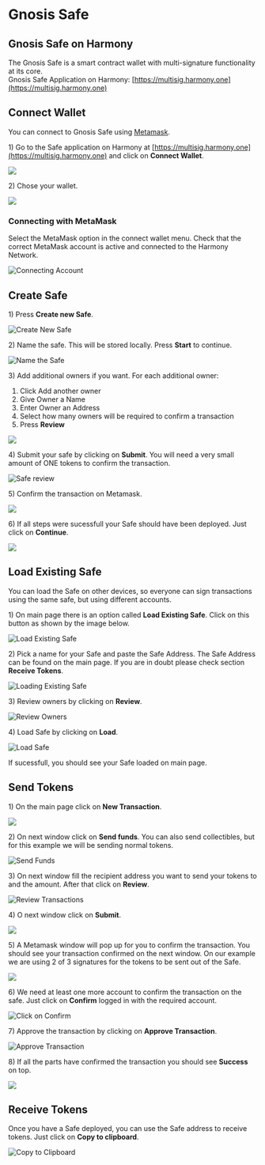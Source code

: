 # Gnosis Safe

## Gnosis Safe on Harmony

The Gnosis Safe is a smart contract wallet with multi-signature functionality at its core. \
Gnosis Safe Application on Harmony: [https://multisig.harmony.one](https://multisig.harmony.one)

## Connect Wallet

You can connect to Gnosis Safe using [Metamask](../../network/wallets/browser-extensions-wallets/metamask-wallet.md).

1\) Go to the Safe application on Harmony at [https://multisig.harmony.one](https://multisig.harmony.one) and click on **Connect Wallet**.

![](../../.gitbook/assets/gnosis-safe1.png)

2\) Chose your wallet.

![](../../.gitbook/assets/gnosis-safe2.png)

### Connecting with MetaMask

Select the MetaMask option in the connect wallet menu. Check that the correct MetaMask account is active and connected to the Harmony Network.

![Connecting Account](../../.gitbook/assets/gnosis-safe3.png)

## Create Safe

1\) Press **Create new Safe**.

![Create New Safe](../../.gitbook/assets/gnosis-safe4.png)

2\) Name the safe. This will be stored locally. Press **Start** to continue.

![Name the Safe](../../.gitbook/assets/gnosis-safe5.png)

3\) Add additional owners if you want. For each additional owner:

1. Click Add another owner
2. Give Owner a Name
3. Enter Owner an Address
4. Select how many owners will be required to confirm a transaction
5. Press **Review**

![](<../../.gitbook/assets/gnosis-safe6 (1).png>)

4\) Submit your safe by clicking on **Submit**. You will need a very small amount of ONE tokens to confirm the transaction.

![Safe review](../../.gitbook/assets/gnosis-safe7.png)

5\) Confirm the transaction on Metamask.

![](../../.gitbook/assets/gnosis-safe8.png)

6\) If all steps were sucessfull your Safe should have been deployed. Just click on **Continue**.

![](../../.gitbook/assets/gnosis-safe9.png)

## Load Existing Safe

You can load the Safe on other devices, so everyone can sign transactions using the same safe, but using different accounts.

1\) On main page there is an option called **Load Existing Safe**. Click on this button as shown by the image below.

![Load Existing Safe](../../.gitbook/assets/gnosis-safe11.png)

2\) Pick a name for your Safe and paste the Safe Address. The Safe Address can be found on the main page. If you are in doubt please check section **Receive Tokens**.

![Loading Existing Safe](../../.gitbook/assets/gnosis-safe12.png)

3\) Review owners by clicking on **Review**.

![Review Owners](../../.gitbook/assets/gnosis-safe13.png)

4\) Load Safe by clicking on **Load**.

![Load Safe](../../.gitbook/assets/gnosis-safe14.png)

If sucessfull, you should see your Safe loaded on main page.

## Send Tokens

1\) On the main page click on **New Transaction**.

![](../../.gitbook/assets/gnosis-safe15.png)

2\) On next window click on **Send funds**. You can also send collectibles, but for this example we will be sending normal tokens.

![Send Funds](../../.gitbook/assets/gnosis-safe16.png)

3\) On next window fill the recipient address you want to send your tokens to and the amount. After that click on **Review**.

![Review Transactions](../../.gitbook/assets/gnosis-safe17.png)

4\) O next window click on **Submit**.

![](../../.gitbook/assets/gnosis-safe18.png)

5\) A Metamask window will pop up for you to confirm the transaction. You should see your transaction confirmed on the next window. On our example we are using 2 of 3 signatures for the tokens to be sent out of the Safe.

![](../../.gitbook/assets/gnosis-safe19.png)

6\) We need at least one more account to confirm the transaction on the safe. Just click on **Confirm** logged in with the required account.

![Click on Confirm](../../.gitbook/assets/gnosis-safe20.png)

7\) Approve the transaction by clicking on **Approve Transaction**.

![Approve Transaction](../../.gitbook/assets/gnosis-safe21.png)

8\) If all the parts have confirmed the transaction you should see **Success** on top.

![](../../.gitbook/assets/gnosis-safe22.png)

## Receive Tokens

Once you have a Safe deployed, you can use the Safe address to receive tokens. Just click on **Copy to clipboard**.

![Copy to Clipboard](../../.gitbook/assets/gnosis-safe10.png)
